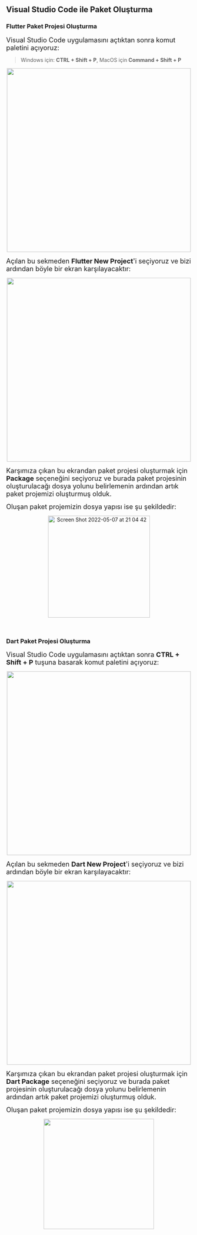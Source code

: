 ## Visual Studio Code ile Paket Oluşturma

### Flutter Paket Projesi Oluşturma

<font size="4">Visual Studio Code uygulamasını açtıktan sonra komut paletini açıyoruz:</font>
> Windows için: **CTRL + Shift + P**, MacOS için **Command + Shift + P**

<p align="center">
  <img src="https://user-images.githubusercontent.com/61869567/161999483-28cbe146-d276-445c-82b9-7c073563f45a.png" width="500"/>
</p>

<font size="4">Açılan bu sekmeden **Flutter New Project**'i seçiyoruz ve bizi ardından böyle bir ekran karşılayacaktır:</font>


<p align="center">
  <img src="https://user-images.githubusercontent.com/61869567/162001909-725cd385-948e-4cef-a9a9-ca6ce02ca5b0.png" width="500"/>
</p>


<font size="4">Karşımıza çıkan bu ekrandan paket projesi oluşturmak için **Package** seçeneğini seçiyoruz ve burada paket projesinin oluşturulacağı dosya yolunu belirlemenin ardından artık paket projemizi oluşturmuş olduk.</font>


<font size="4">Oluşan paket projemizin dosya yapısı ise şu şekildedir:</font>

<p align="center">
  <img width="277" alt="Screen Shot 2022-05-07 at 21 04 42" src="https://user-images.githubusercontent.com/63751824/167266480-4690dcfb-81c6-4621-b1d5-29775d30c7c4.png">
</p>



<p>&nbsp;</p>

### Dart Paket Projesi Oluşturma

<font size="4">Visual Studio Code uygulamasını açtıktan sonra **CTRL + Shift + P** tuşuna basarak komut paletini açıyoruz:</font>

<p align="center">
  <img src="https://user-images.githubusercontent.com/61869567/162194005-daa689aa-bfc5-49ea-b9fa-be86320cc4ec.png" width="500"/>
</p>


<font size="4">Açılan bu sekmeden **Dart New Project**'i seçiyoruz ve bizi ardından böyle bir ekran karşılayacaktır:</font>

<p align="center">
  <img src="https://user-images.githubusercontent.com/61869567/162194137-fd726ec9-3b30-4559-aef1-f13f82f06d5d.png" width="500"/>
</p>


<font size="4">Karşımıza çıkan bu ekrandan paket projesi oluşturmak için **Dart Package** seçeneğini seçiyoruz ve burada paket projesinin oluşturulacağı dosya yolunu belirlemenin ardından artık paket projemizi oluşturmuş olduk.</font>

<font size="4">Oluşan paket projemizin dosya yapısı ise şu şekildedir:</font>

<p align="center">
  <img src="https://user-images.githubusercontent.com/61869567/162194420-d6c24e84-78f2-4296-b143-8928307e56e2.png" width= "300 "height="300"/>
</p>










